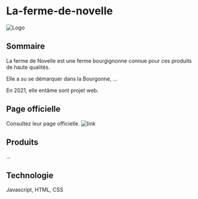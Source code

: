 # La-ferme-de-novelle

![Logo](https://github.com/julienLeMee/la-ferme-de-novelle/tree/main/ressources/logo.png)

## Sommaire 

La ferme de Novelle est une ferme bourgignonne connue pour ces produits de haute qualités.

Elle a su se démarquer dans la Bourgonne, ... 

En 2021, elle entâme sont projet web.

## Page officielle

Consultez leur page officielle.
![link]()

## Produits 

...

## Technologie 

Javascript, HTML, CSS

